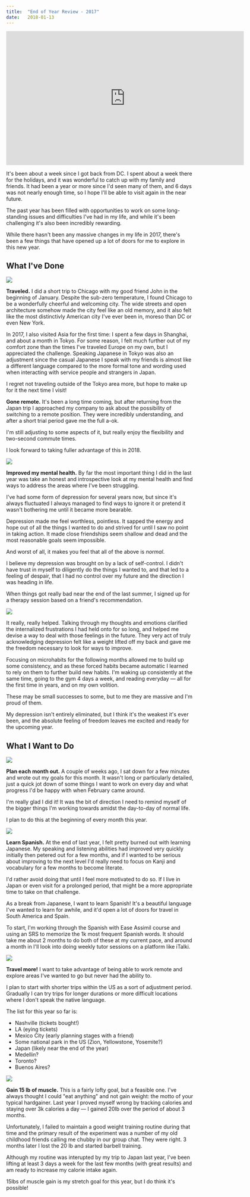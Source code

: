 ```yaml
---
title:  "End of Year Review - 2017"
date:   2018-01-13
---
```


<div class="iframe-container">
  <iframe width="640" height="360" src="https://www.youtube.com/embed/JTzS6tKAUhk?rel=0" frameborder="0" allow="autoplay; encrypted-media" allowfullscreen></iframe>
</div>

It's been about a week since I got back from DC. I spent about a week there for the holidays, and it was wonderful to catch up with my family and friends. It had been a year or more since I'd seen many of them, and 6 days was not nearly enough time, so I hope I'll be able to visit again in the near future.

The past year has been filled with opportunities to work on some long-standing issues and difficulties I've had in my life, and while it's been challenging it's also been incredibly rewarding.

While there hasn't been any massive changes in my life in 2017, there's been a few things that have opened up a lot of doors for me to explore in this new year.

## What I've Done

<img src="{{ site.baseurl }}/assets/img/2018-01-13-end-of-year-review-2017/yokohama.jpg">

**Traveled.** I did a short trip to Chicago with my good friend John in the beginning of January. Despite the sub-zero temperature, I found Chicago to be a wonderfully cheerful and welcoming city. The wide streets and open architecture somehow made the city feel like an old memory, and it also felt like the most distinctivly American city I've ever been in, moreso than DC or even New York.

In 2017, I also visited Asia for the first time: I spent a few days in Shanghai, and about a month in Tokyo. For some reason, I felt much further out of my comfort zone than the times I've traveled Europe on my own, but I appreciated the challenge. Speaking Japanese in Tokyo was also an adjustment since the casual Japanese I speak with my friends is almost like a different language compared to the more formal tone and wording used when interacting with service people and strangers in Japan.

I regret not traveling outside of the Tokyo area more, but hope to make up for it the next time I visit!

**Gone remote.** It's been a long time coming, but after returning from the Japan trip I approached my company to ask about the possibility of switching to a remote position. They were incredibly understanding, and after a short trial period gave me the full a-ok.

I'm still adjusting to some aspects of it, but really enjoy the flexibility and two-second commute times.

I look forward to taking fuller advantage of this in 2018.

<img src="{{ site.baseurl }}/assets/img/2018-01-13-end-of-year-review-2017/volunteer-park.jpg">

**Improved my mental health.** By far the most important thing I did in the last year was take an honest and introspective look at my mental health and find ways to address the areas where I've been struggling.

I've had some form of depression for several years now, but since it's always fluctuated I always managed to find ways to ignore it or pretend it wasn't bothering me until it became more bearable.

Depression made me feel worthless, pointless. It sapped the energy and hope out of all the things I wanted to do and strived for until I saw no point in taking action. It made close friendships seem shallow and dead and the most reasonable goals seem impossible.

And worst of all, it makes you feel that all of the above is _normal_.

I believe my depression was brought on by a lack of self-control. I didn't have trust in myself to diligently do the things I wanted to, and that led to a feeling of despair, that I had no control over my future and the direction I was heading in life.

When things got really bad near the end of the last summer, I signed up for a therapy session based on a friend's recommendation.

<img src="{{ site.baseurl }}/assets/img/2018-01-13-end-of-year-review-2017/shilshole-bay-marina.jpg">

It really, really helped. Talking through my thoughts and emotions clarified the internalized frustrations I had held onto for so long, and helped me devise a way to deal with those feelings in the future. They very act of truly acknowledging  depression felt like a weight lifted off my back and gave me the freedom necessary to look for ways to improve.

Focusing on microhabits for the following months allowed me to build up some consistency, and as these forced habits became automatic I learned to rely on them to further build new habits. I'm waking up consistently at the same time, going to the gym 4 days a week, and reading everyday — all for the first time in years, and on my own volition.

These may be small successes to some, but to me they are massive and I'm proud of them.

My depression isn't entirely eliminated, but I think it's the weakest it's ever been, and the absolute feeling of freedom leaves me excited and ready for the upcoming year.

## What I Want to Do

<img src="{{ site.baseurl }}/assets/img/2018-01-13-end-of-year-review-2017/tokyo-backstreet.jpg">

**Plan each month out.** A couple of weeks ago, I sat down for a few minutes and wrote out my goals for this month. It wasn't long or particularly detailed, just a quick jot down of some things I want to work on every day and what progress I'd be happy with when February came around.

I'm really glad I did it! It was the bit of direction I need to remind myself of the bigger things I'm working towards amidst the day-to-day of normal life.

I plan to do this at the beginning of every month this year.

<img src="{{ site.baseurl }}/assets/img/2018-01-13-end-of-year-review-2017/cafe-vita.jpg">

**Learn Spanish.** At the end of last year, I felt pretty burned out with learning Japanese. My speaking and listening abilities had improved very quickly initially then petered out for a few months, and if I wanted to be serious about improving to the next level I'd really need to focus on Kanji and vocabulary for a few months to become literate.

I'd rather avoid doing that until I feel more motivated to do so. If I live in Japan or even visit for a prolonged period, that might be a more appropriate time to take on that challenge.

As a break from Japanese, I want to learn Spanish! It's a beautiful language I've wanted to learn for awhile, and it'd open a lot of doors for travel in South America and Spain.

To start, I'm working through the Spanish with Ease Assimil course and using an SRS to memorize the 1k most frequent Spanish words. It should take me about 2 months to do both of these at my current pace, and around a month in I'll look into doing weekly tutor sessions on a platform like iTalki.

<img src="{{ site.baseurl }}/assets/img/2018-01-13-end-of-year-review-2017/rooftop.jpg">

**Travel more!** I want to take advantage of being able to work remote and explore areas I've wanted to go but never had the ability to.

I plan to start with shorter trips within the US as a sort of adjustment period. Gradually I can try trips for longer durations or more difficult locations where I don't speak the native language.

The list for this year so far is:

- Nashville (tickets bought!)
- LA (eying tickets)
- Mexico City (early planning stages with a friend)
- Some national park in the US (Zion, Yellowstone, Yosemite?)
- Japan (likely near the end of the year)
- Medellin?
- Toronto?
- Buenos Aires?

<img src="{{ site.baseurl }}/assets/img/2018-01-13-end-of-year-review-2017/cafe-presse.jpg">

**Gain 15 lb of muscle.** This is a fairly lofty goal, but a feasible one. I've always thought I could "eat anything" and not gain weight: the motto of your typical hardgainer. Last year I proved myself wrong by tracking calories and staying over 3k calories a day — I gained 20lb over the period of about 3 months.

Unfortunately, I failed to maintain a good weight training routine during that time and the primary result of the experiment was a number of my old childhood friends calling me chubby in our group chat. They were right. 3 months later I lost the 20 lb and started barbell training.

Although my routine was interupted by my trip to Japan last year, I've been lifting at least 3 days a week for the last few months (with great results) and am ready to increase my calorie intake again.

15lbs of muscle gain is my stretch goal for this year, but I do think it's possible!


